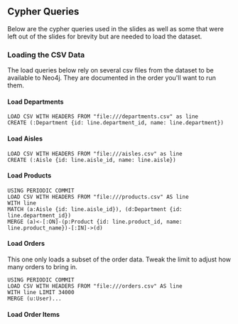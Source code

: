 ## Cypher Queries

Below are the cypher queries used in the slides as well as some that
were left out of the slides for brevity but are needed to load the
dataset.

### Loading the CSV Data

The load queries below rely on several csv files from the dataset to be
available to Neo4j. They are documented in the order you'll want to run
them.

#### Load Departments
```
LOAD CSV WITH HEADERS FROM "file:///departments.csv" as line
CREATE (:Department {id: line.department_id, name: line.department})
```

#### Load Aisles
```
LOAD CSV WITH HEADERS FROM "file:///aisles.csv" as line
CREATE (:Aisle {id: line.aisle_id, name: line.aisle})
```

#### Load Products
```
USING PERIODIC COMMIT
LOAD CSV WITH HEADERS FROM "file:///products.csv" AS line
WITH line
MATCH (a:Aisle {id: line.aisle_id}), (d:Department {id: line.department_id})
MERGE (a)<-[:ON]-(p:Product {id: line.product_id, name: line.product_name})-[:IN]->(d)
```

#### Load Orders
This one only loads a subset of the order data. Tweak the limit to
adjust how many orders to bring in.
```
USING PERIODIC COMMIT
LOAD CSV WITH HEADERS FROM "file:///orders.csv" AS line
WITH line LIMIT 34000
MERGE (u:User)...
```

#### Load Order Items
```
```
